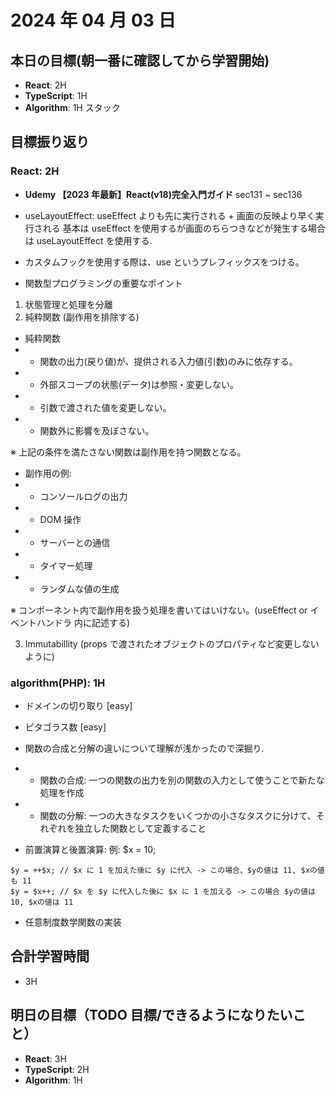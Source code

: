 # 2024 年 04 月 03 日

## 本日の目標(朝一番に確認してから学習開始)

-   **React**: 2H
-   **TypeScript**: 1H
-   **Algorithm**: 1H スタック

## 目標振り返り

### React: 2H

-   **Udemy 【2023 年最新】React(v18)完全入門ガイド** sec131 ~ sec136

-   useLayoutEffect: useEffect よりも先に実行される + 画面の反映より早く実行される
    基本は useEffect を使用するが画面のちらつきなどが発生する場合は useLayoutEffect を使用する.

-   カスタムフックを使用する際は、use というプレフィックスをつける。

-   関数型プログラミングの重要なポイント

1. 状態管理と処理を分離
2. 純粋関数 (副作用を排除する)

-   純粋関数
-   -   関数の出力(戻り値)が、提供される入力値(引数)のみに依存する。
-   -   外部スコープの状態(データ)は参照・変更しない。
-   -   引数で渡された値を変更しない。
-   -   関数外に影響を及ぼさない。

※ 上記の条件を満たさない関数は副作用を持つ関数となる。

-   副作用の例:
-   -   コンソールログの出力
-   -   DOM 操作
-   -   サーバーとの通信
-   -   タイマー処理
-   -   ランダムな値の生成

※ コンポーネント内で副作用を扱う処理を書いてはいけない。(useEffect or イベントハンドラ 内に記述する)

3. Immutabillity (props で渡されたオブジェクトのプロパティなど変更しないように)

### algorithm(PHP): 1H

-   ドメインの切り取り [easy]
-   ピタゴラス数 [easy]

-   関数の合成と分解の違いについて理解が浅かったので深掘り.

-   -   関数の合成: 一つの関数の出力を別の関数の入力として使うことで新たな処理を作成
-   -   関数の分解: 一つの大きなタスクをいくつかの小さなタスクに分けて、それぞれを独立した関数として定義すること

-   前置演算と後置演算:
    例:
    $x = 10;

```
$y = ++$x; // $x に 1 を加えた後に $y に代入 -> この場合、$yの値は 11, $xの値も 11
$y = $x++; // $x を $y に代入した後に $x に 1 を加える -> この場合 $yの値は 10, $xの値は 11
```

-   任意制度数学関数の実装

## 合計学習時間

-   3H

## 明日の目標（TODO 目標/できるようになりたいこと）

-   **React**: 3H
-   **TypeScript**: 2H
-   **Algorithm**: 1H
